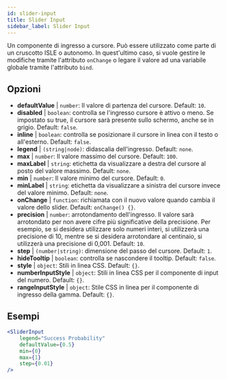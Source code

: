 ```yaml
---
id: slider-input
title: Slider Input
sidebar_label: Slider Input
---
```


Un componente di ingresso a cursore. Può essere utilizzato come parte di un cruscotto ISLE o autonomo. In quest'ultimo caso, si vuole gestire le modifiche tramite l'attributo `onChange` o legare il valore ad una variabile globale tramite l'attributo `bind`.

## Opzioni

* __defaultValue__ | `number`: Il valore di partenza del cursore. Default: `10`.
* __disabled__ | `boolean`: controlla se l'ingresso cursore è attivo o meno. Se impostato su true, il cursore sarà presente sullo schermo, anche se in grigio. Default: `false`.
* __inline__ | `boolean`: controlla se posizionare il cursore in linea con il testo o all'esterno. Default: `false`.
* __legend__ | `(string|node)`: didascalia dell'ingresso. Default: `none`.
* __max__ | `number`: Il valore massimo del cursore. Default: `100`.
* __maxLabel__ | `string`: etichetta da visualizzare a destra del cursore al posto del valore massimo. Default: `none`.
* __min__ | `number`: Il valore minimo del cursore. Default: `0`.
* __minLabel__ | `string`: etichetta da visualizzare a sinistra del cursore invece del valore minimo. Default: `none`.
* __onChange__ | `function`: richiamata con il nuovo valore quando cambia il valore dello slider. Default: `onChange() {}`.
* __precision__ | `number`: arrotondamento dell'ingresso. Il valore sarà arrotondato per non avere cifre più significative della precisione. Per esempio, se si desidera utilizzare solo numeri interi, si utilizzerà una precisione di 10, mentre se si desidera arrotondare al centinaio, si utilizzerà una precisione di 0,001. Default: `10`.
* __step__ | `(number|string)`: dimensione del passo del cursore. Default: `1`.
* __hideTooltip__ | `boolean`: controlla se nascondere il tooltip. Default: `false`.
* __style__ | `object`: Stili in linea CSS. Default: `{}`.
* __numberInputStyle__ | `object`: Stili in linea CSS per il componente di input del numero. Default: `{}`.
* __rangeInputStyle__ | `object`: Stile CSS in linea per il componente di ingresso della gamma. Default: `{}`.


## Esempi

```jsx live
<SliderInput
    legend="Success Probability"
    defaultValue={0.5}
    min={0}
    max={1}
    step={0.01}
/>
```



